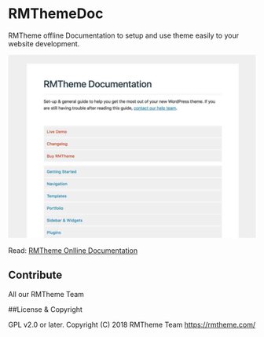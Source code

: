 # RMThemeDoc
RMTheme offline Documentation to setup and use theme easily to your website development.

![RMThemeDoc](/images/preview.jpg?raw=true "RMThemeDoc")

Read: [RMTheme Onlline Documentation](https://docs.rmtheme.com/)

## Contribute
All our RMTheme Team

##License & Copyright

GPL v2.0 or later. Copyright (C) 2018 RMTheme Team https://rmtheme.com/
